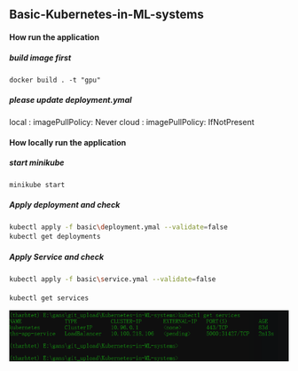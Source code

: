 ## Basic-Kubernetes-in-ML-systems

#### How run the application
##### build image first
```shell
docker build . -t "gpu"
```

##### please update deployment.ymal
local : imagePullPolicy: Never
cloud : imagePullPolicy: IfNotPresent




#### How locally run the application

##### start minikube
```shell
minikube start
```

##### Apply deployment and check
```bash
kubectl apply -f basic\deployment.ymal --validate=false
kubectl get deployments
```


##### Apply Service and check
```bash
kubectl apply -f basic\service.ymal --validate=false

kubectl get services
```

![](images/local_service.PNG)



